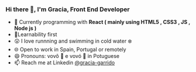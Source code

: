 ### Hi there 👋, I'm Gracia, Front End Developer

- 🔭 Currently programming with **React ( mainly using HTML5 , CSS3 , JS , Node js )**
- 🌱Learnability first
- 😲 I love runnning and swimming in cold water ❄️
- 🌐 Open to work in Spain, Portugal or remotely 
- 😄 Pronouns: vovô 👵 e vovó 👴 in Potuguese 
- 📫 Reach me at Linkedin [@gracia-garrido](https://www.linkedin.com/in/gracia-garrido/)
